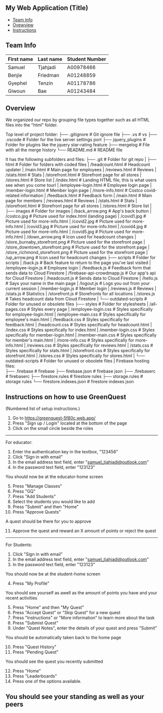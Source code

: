 ## My Web Application (Title)

* [Team Info](#team-info)
* [Ovewview](#overview)
* [Instructions](#instructions)

## Team Info
| First name    | Last name     | Student Number |
| ------------- | ------------- | -------------- |
| Samuel        | Tjahjadi      | A00978466      |
| Benjie        | Friedman      | A01248859      |
| Gyephel       | Tenzin        | A01178786      |
| Giwoun        | Bae           | A01243484      |

## Overview
We organized our repo by grouping file types together such as all HTML files into the "html" folder. 

 Top level of project folder: 
├── .gitignore                     # Git ignore file
├── .vs                            # vs
├── .vscode                        # Folder for the live server settings port
├── jquery_plugins                 # Folder for plugins like the jquery star-rating feature
├── mergelog                       # File with all the merge history
└── README.md                      # README file

It has the following subfolders and files:
├── .git                           # Folder for git repo
|
├── html                            # Folder for folders with coded files
|   /headcount.html            # Headcount updater
|   /main.html                 # Main page for employees
|   /reviews.html              # Reviews
|   /stats.html                # Stats
|   /storefront.html           # Storefront page for all stores
|   /stores.html               # Store list
|   /index.html                # Landing HTML file, this is what users see when you come tourl
|   /employee-login.html       # Employee login page
|   /member-login.html         # Member login page
|   /more-info.html            # Costco covid-related information
|   /feedback.html             # Feedback form
|   /main.html                 # Main page for members
|   /reviews.html              # Reviews
|   /stats.html                # Stats
|   /storefront.html           # Storefront page for all stores
|   /stores.html               # Store list
|   
├── images                         # Folder for images
|   /back_arrow.png                # App's back button
|   /costco.jpg                    # Picture used for index.html (landing page)
|   /covid1.jpg                    # Picture used for more-info.html
|   /covid2.jpg                    # Picture used for more-info.html
|   /covid3.jpg                    # Picture used for more-info.html
|   /covid4.jpg                    # Picture used for more-info.html
|   /covid5.jpg                    # Picture used for more-info.html
|   /down_arrow.png                # Icon used for headcount changes
|   /store_burnaby_storefront.png  # Picture used for the storefront page
|   /store_downtown_storefront.png # Picture used for the storefront page
|   /store_richmond_storefront.png # Picture used for the storefront page
|   /up_arrow.png                  # Icon used for headcount changes
├── scripts                        # Folder for scripts
|   /back.js                       # Back feature to return to the page you've last visited
|   /employee-login.js             # Employee login
|   /feedback.js                   # Feedback form that sends data to Cloud Firestore
|   /firebase-api-crowdmapp.js     # Our app's api for Cloud Firestore
|   /headcount.js                  # Sends data to Cloud Firestore
|   /hello.js                      # Says your name in the main page
|   /logout.js                     # Logs you out from your current session
|   /member-login.js               # Member login
|   /reviews.js                    # Reviews
|   /stats.js                      # Statistics
|   /storefront.js                 # Storefronts for all locations
|   /stores.js                     # Takes headcount data from Cloud Firestore
|   └── outdated-scripts           # Folder for unused or obsolete files
├── styles                         # Folder for stylesheets
|   /all-pages.css                 # Styles every page
|   /employee-login.css            # Styles specifically for employee-login.html
|   /employee-main.css             # Styles specifically for employee's main.html
|   /feedback.css                  # Styles specifically for feedback.html
|   /headcount.css                 # Styles specifically for headcount.html
|   /index.css                     # Styles specifically for index.html
|   /member-login.css              # Styles specifically for member-login.html
|   /member-main.css               # Styles specifically for member's main.html
|   /more-info.css                 # Styles specifically for more-info.html
|   /reviews.css                   # Styles specifically for reviews.html
|   /stats.css                     # Styles specifically for stats.html
|   /storefront.css                # Styles specifically for storefront.html
|   /stores.css                    # Styles specifically for stores.html
|   └── outdated-scripts           # Folder for unused or obsolete files
|
Firebase hosting files:               
├── .firebase                      # firebase
├── firebase.json                 # firebase json
├── .firebaserc                    # firebaserc
├── firestore.rules                # firestore rules
├── storage.rules                  # storage rules
└── firestore.indexes.json         # firestore indexes json

## Instructions on how to use GreenQuest

(Numbered list of setup instructions.)

1. Go to https://greenquest-5f80c.web.app/
2. Press "Sign up / Login" located at the bottom of the page
3. Click on the small circle beside the roles 
--------------------------------------------------------------------
For educator:
1. Enter the authentication key in the textbox, "123456"
2. Click "Sign in with email"
3. In the email address text field, enter "samuel_tjahjadi@outlook.com"
4. In the password text field, enter "123123"

You should now be at the educator-home screen

5. Press "Manage Classes"
6. Press "GQ"
7. Press "Add Students"
8. Select the students you would like to add
9. Press "Submit" and then "Home"
10. Press "Approve Quests" 

A quest should be there for you to approve

11. Approve the quest and reward an X amount of points or reject the quest
--------------------------------------------------------------------
For Students:
1. Click "Sign in with email"
2. In the email address text field, enter "samuel_tjahjadi@outlook.com"
3. In the password text field, enter "123123"

You should now be at the student-home screen

4. Press "My Profile"

You should see yourself as awell as the amount of points you have and your recent activities

5. Press "Home" and then "My Quest"
6. Press "Accept Quest" or "Skip Quest" for a new quest
7. Press "Instructions" or "More information" to learn more about the task
8. Press "Submist Quest"
9. Under "Quest Notes", enter the details of your quest and press "Submit"

You should be automatically taken back to the home page

10. Press "Quest History" 
11. Press "Pending Quest"

You should see the quest you recently submitted

12. Press "Home" 
13. Press "Leaderboards" 
14. Press one of the options available.

You should see your standing as well as your peers
--------------------------------------------------------------------












